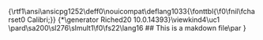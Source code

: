 {\rtf1\ansi\ansicpg1252\deff0\nouicompat\deflang1033{\fonttbl{\f0\fnil\fcharset0 Calibri;}}
{\*\generator Riched20 10.0.14393}\viewkind4\uc1 
\pard\sa200\sl276\slmult1\f0\fs22\lang16 ## This is a makdown file\par
}
 
